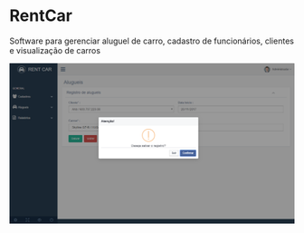 # RentCar
Software para gerenciar aluguel de carro, cadastro de funcionários, clientes e visualização de carros


![Print](https://github.com/CarolinaMistika/RentCar/blob/master/Imagens%20das%20telas/adm-carros-clientes-aluguel-create-salvar.png)
